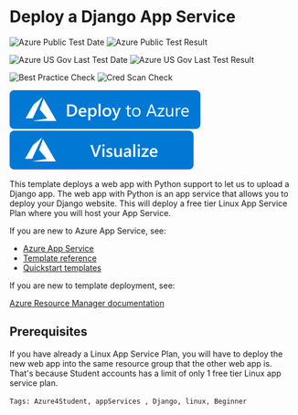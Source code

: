 # Deploy a Django App Service

![Azure Public Test Date](https://azurequickstartsservice.blob.core.windows.net/badges/101-webapp-linux-django/PublicLastTestDate.svg)
![Azure Public Test Result](https://azurequickstartsservice.blob.core.windows.net/badges/101-webapp-linux-django/PublicDeployment.svg)

![Azure US Gov Last Test Date](https://azurequickstartsservice.blob.core.windows.net/badges/101-webapp-linux-django/FairfaxLastTestDate.svg)
![Azure US Gov Last Test Result](https://azurequickstartsservice.blob.core.windows.net/badges/101-webapp-linux-django/FairfaxDeployment.svg)

![Best Practice Check](https://azurequickstartsservice.blob.core.windows.net/badges/101-webapp-linux-django/BestPracticeResult.svg)
![Cred Scan Check](https://azurequickstartsservice.blob.core.windows.net/badges/101-webapp-linux-django/CredScanResult.svg)

[![Deploy To Azure](https://raw.githubusercontent.com/Azure/azure-quickstart-templates/master/1-CONTRIBUTION-GUIDE/images/deploytoazure.svg?sanitize=true)]("https://portal.azure.com/#create/Microsoft.Template/uri/https%3A%2F%2Fraw.githubusercontent.com%2FAzure%2Fazure-quickstart-templates%2Fmaster%2F101-webapp-linux-django%2Fazuredeploy.json")  [![Visualize](https://raw.githubusercontent.com/Azure/azure-quickstart-templates/master/1-CONTRIBUTION-GUIDE/images/visualizebutton.svg?sanitize=true)]("http://armviz.io/#/?load=https%3A%2F%2Fraw.githubusercontent.com%2FAzure%2Fazure-quickstart-templates%2Fmaster%2F101-webapp-linux-django%2Fazuredeploy.json")

This template deploys a web app with Python support to let us to upload a Django app. The web app with Python is an app service that allows you to deploy your Django website. This will deploy a free tier Linux App Service Plan where you will host your App Service.

If you are new to Azure App Service, see:

- [Azure App Service](https://azure.microsoft.com/services/app-service/web/)
- [Template reference](https://docs.microsoft.com/azure/templates/microsoft.web/allversions)
- [Quickstart templates](https://azure.microsoft.com/resources/templates/?resourceType=Microsoft.Compute&pageNumber=1&sort=Popular&term=web+apps)

If you are new to template deployment, see:

[Azure Resource Manager documentation](https://docs.microsoft.com/azure/azure-resource-manager/)

## Prerequisites

If you have already a Linux App Service Plan, you will have to deploy the new web app into the same resource group that the other web app is. That's because Student accounts has a limit of only 1 free tier Linux app service plan.

`Tags: Azure4Student, appServices , Django, linux, Beginner`


